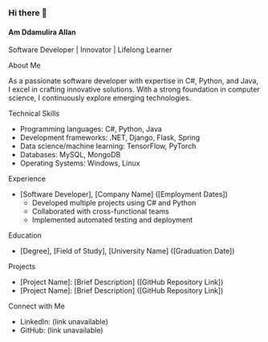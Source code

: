 ### Hi there 👋

<!--
**Ddamula/Ddamula** is a ✨ _special_ ✨ repository because its `README.md` (this file) appears on your GitHub profile.

Here are some ideas to get you started:

- 🔭 I’m currently working on ...
- 🌱 I’m currently learning ...![LinkedIn Background Photo](https://github.com/user-attachments/assets/2d9a912c-b207-4757-801e-1e1329680778)

- 👯 I’m looking to collaborate on 
- 💬 Ask me about Any thing MoMo APIs
- 📫 How to reach me: damulirallan@gmail.com
- 😄 Pronouns: ...
- ⚡ Fun fact: ...
-->

#### Am Ddamulira Allan

Software Developer | Innovator | Lifelong Learner

About Me

As a passionate software developer with expertise in C#, Python, and Java, I excel in crafting innovative solutions. With a strong foundation in computer science, I continuously explore emerging technologies.

Technical Skills

- Programming languages: C#, Python, Java
- Development frameworks: .NET, Django, Flask, Spring
- Data science/machine learning: TensorFlow, PyTorch
- Databases: MySQL, MongoDB
- Operating Systems: Windows, Linux

Experience

- [Software Developer], [Company Name] ([Employment Dates])
    - Developed multiple projects using C# and Python
    - Collaborated with cross-functional teams
    - Implemented automated testing and deployment

Education

- [Degree], [Field of Study], [University Name] ([Graduation Date])

Projects

- [Project Name]: [Brief Description] ([GitHub Repository Link])
- [Project Name]: [Brief Description] ([GitHub Repository Link])

Connect with Me

- LinkedIn: (link unavailable)
- GitHub: (link unavailable)

